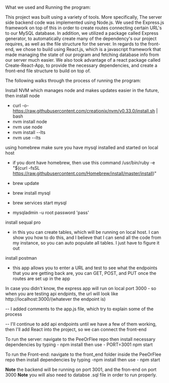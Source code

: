 What we used and Running the program:

This project was built using a variety of tools. More specifically, The server side backend code was implemented using Node.js. We used the Express.js framework on top of this in order to create routes connecting certain URL's to our MySQL database. In addition, we utilized a package called Express generator, to automatically create many of the dependency's our project requires, as well as the file structure for the server. In regards to the front-end, we chose to build using React.js, which is a javascript framework that made managing the state of our program and fetching database info from our server much easier. We also took advantage of a react package called Create-React-App, to provide the necessary dependencies, and create a front-end file structure to build on top of.

The following walks through the process of running the program: 

Install NVM which manages node and makes updates easier in the future, then install node
- curl -o- https://raw.githubusercontent.com/creationix/nvm/v0.33.0/install.sh | bash
- nvm install node
- nvm use node
- nvm install --lts
- nvm use --lts

using homebrew make sure you have mysql installed and started on local host
- if you dont have homebrew, then use this command /usr/bin/ruby -e "$(curl -fsSL https://raw.githubusercontent.com/Homebrew/install/master/install)"

- brew update
- brew install mysql
- brew services start mysql 
- mysqladmin -u root password 'pass'


install sequal pro
- in this you can create tables, which will be running on local host. I can show you how to do this, and I believe that I can send all the code from my instance, so you can auto populate all tables. I just have to figure it out 

install postman
- this app allows you to enter a URL and test to see what the endpoints that you are getting back are, you can GET, POST, and PUT once the routes are set up in the app

In case you didn't know, the express app will run on local port 3000
    - so when you are testing api endpints, the url will look like http://localhost:3000/(whatever the endpoint is)

-- I added comments to the app.js file, which try to explain some of the process

-- I'll continue to add api endpoints until we have a few of them working, then I'll add React into the project, so we can connect the front-end

To run the server: 
navigate to the PeeOrFlee repo then install necessary dependencies by typing - npm install
then use - PORT=3001 npm start 

To run the Front-end: 
navigate to the front_end folder inside the PeeOrFlee repo then install dependencies by typing -npm install
then use - npm start

**Note** the backend will be running on port 3001, and the fron-end on port 3000
**Note** you will also need to databse .sql file in order to run properly.


